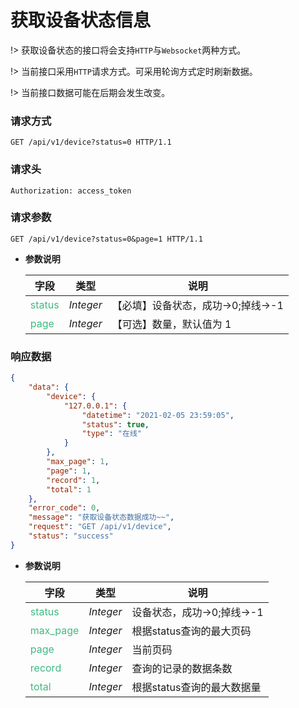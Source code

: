 # 获取设备状态信息

!> 获取设备状态的接口将会支持`HTTP`与`Websocket`两种方式。

!> 当前接口采用`HTTP`请求方式。可采用轮询方式定时刷新数据。

!> 当前接口数据可能在后期会发生改变。

### 请求方式

```http
GET /api/v1/device?status=0 HTTP/1.1
```

### 请求头

```http
Authorization: access_token
```

### 请求参数

```http
GET /api/v1/device?status=0&page=1 HTTP/1.1
```
- **参数说明**

    |**字段**|**类型**|**说明**|
    |-------|:------:|-------|
    |<div style="color:#42b983;">status</div>   |*Integer* |【必填】设备状态，成功->0;掉线->-1|
    |<div style="color:#42b983;">page</div>  |*Integer* |【可选】数量，默认值为 1|

### 响应数据

```json
{
    "data": {
        "device": {
            "127.0.0.1": {
                "datetime": "2021-02-05 23:59:05",
                "status": true,
                "type": "在线"
            }
        },
        "max_page": 1,
        "page": 1,
        "record": 1,
        "total": 1
    },
    "error_code": 0,
    "message": "获取设备状态数据成功~~",
    "request": "GET /api/v1/device",
    "status": "success"
}
```
- **参数说明**

    |**字段**|**类型**|**说明**|
    |-------|:------:|-------|
    |<div style="color:#42b983;">status</div>   |*Integer* |设备状态，成功->0;掉线->-1|
    |<div style="color:#42b983;">max_page</div> |*Integer* |根据status查询的最大页码|
    |<div style="color:#42b983;">page</div>     |*Integer* |当前页码|
    |<div style="color:#42b983;">record</div>   |*Integer* |查询的记录的数据条数|
    |<div style="color:#42b983;">total</div>   |*Integer*  |根据status查询的最大数据量|
